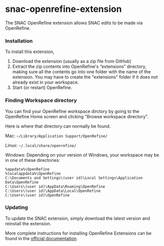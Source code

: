 # snac-openrefine-extension
The SNAC OpenRefine extension allows SNAC edits to be made via OpenRefine.

### Installation
To install this extension,
1. Download the extension (usually as a zip file from GitHub)
2. Extract the zip contents into OpenRefine's “extensions” directory, making sure all the contents go into one folder with the name of the extension. You may have to create the "extensions" folder if it does not already exist in your workspace.
3. Start (or restart) OpenRefine.

### Finding Workspace directory
You can find your OpenRefine workspace dirctory by going to the OpenRefine Home screen and clicking "Browse workspace directory".

Here is where that directory can normally be found.

Mac:  `~/Library/Application Support/OpenRefine/`

Linux:  `~/.local/share/openrefine/`

Windows: Depending on your version of Windows, your workspace may be in one of these directories:
```
%appdata%\OpenRefine
%localappdata%\OpenRefine
C:\Documents and Settings\(user id)\Local Settings\Application Data\OpenRefine
C:\Users\(user id)\AppData\Roaming\OpenRefine
C:\Users\(user id)\AppData\Local\OpenRefine
C:\Users\(user id)\OpenRefine
```



### Updating
To update the SNAC extension, simply download the latest version and reinstall the extension.

More complete instructions for installing OpenRefine Extensions can be found in the [official documentation](https://docs.openrefine.org/manual/installing/#installing-extensions).